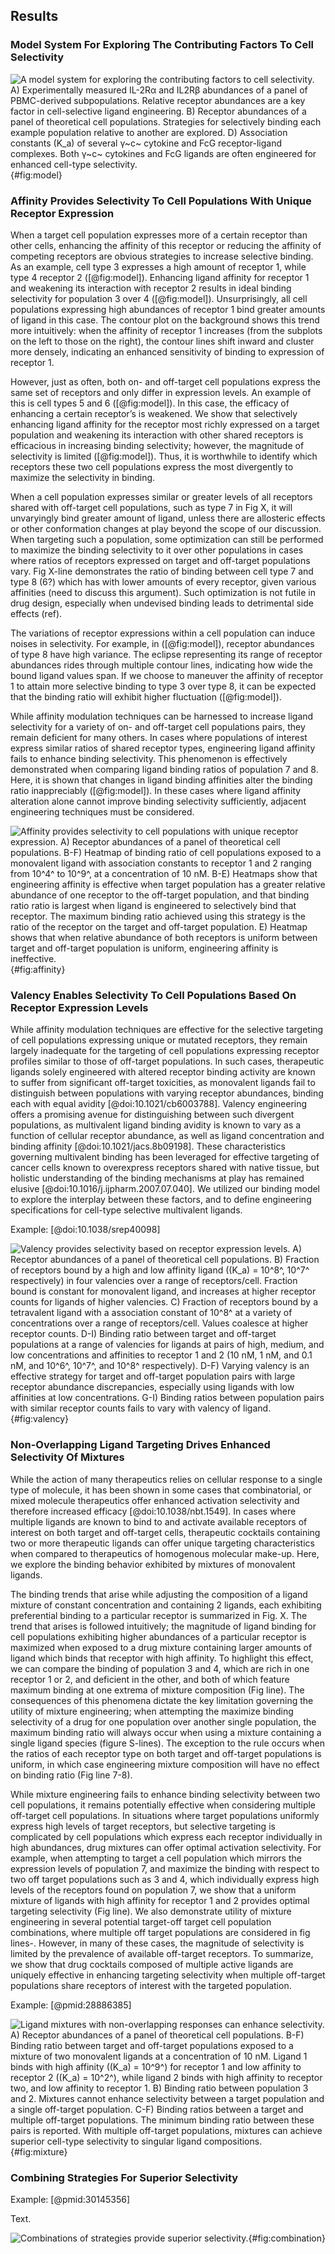 ## Results

### Model System For Exploring The Contributing Factors To Cell Selectivity

![**A model system for exploring the contributing factors to cell selectivity.** A) Experimentally measured IL-2Rα and IL2Rβ abundances of a panel of PBMC-derived subpopulations. Relative receptor abundances are a key factor in cell-selective ligand engineering. B) Receptor abundances of a panel of theoretical cell populations. Strategies for selectively binding each example population relative to another are explored. D) Association constants ($K_a$) of several γ~c~ cytokine and FcG receptor-ligand complexes. Both γ~c~ cytokines and FcG ligands are often engineered for enhanced cell-type selectivity.](./output/figure1.svg){#fig:model}

### Affinity Provides Selectivity To Cell Populations With Unique Receptor Expression

When a target cell population expresses more of a certain receptor than other cells, enhancing the affinity of this receptor or reducing the affinity of competing receptors are obvious strategies to increase selective binding. As an example, cell type 3 expresses a high amount of receptor 1, while type 4 receptor 2 ([@fig:model]). Enhancing ligand affinity for receptor 1 and weakening its interaction with receptor 2 results in ideal binding selectivity for population 3 over 4 ([@fig:model]). Unsurprisingly, all cell populations expressing high abundances of receptor 1 bind greater amounts of ligand in this case. The contour plot on the background shows this trend more intuitively: when the affinity of receptor 1 increases (from the subplots on the left to those on the right), the contour lines shift inward and cluster more densely, indicating an enhanced sensitivity of binding to expression of receptor 1.

However, just as often, both on- and off-target cell populations express the same set of receptors and only differ in expression levels. An example of this is cell types 5 and 6 ([@fig:model]). In this case, the efficacy of enhancing a certain receptor’s is weakened. We show that selectively enhancing ligand affinity for the receptor most richly expressed on a target population and weakening its interaction with other shared receptors is efficacious in increasing binding selectivity; however, the magnitude of selectivity is limited ([@fig:model]). Thus, it is worthwhile to identify which receptors these two cell populations express the most divergently to maximize the selectivity in binding.

When a cell population expresses similar or greater levels of all receptors shared with off-target cell populations, such as type 7 in Fig X, it will unvaryingly bind greater amount of ligand, unless there are allosteric effects or other conformation changes at play beyond the scope of our discussion. When targeting such a population, some optimization can still be performed to maximize the binding selectivity to it over other populations in cases where ratios of receptors expressed on target and off-target populations vary. Fig X-line demonstrates the ratio of binding between cell type 7 and type 8 (6?) which has with lower amounts of every receptor, given various affinities (need to discuss this argument). Such optimization is not futile in drug design, especially when undevised binding leads to detrimental side effects (ref). 

The variations of receptor expressions within a cell population can induce noises in selectivity. For example, in ([@fig:model]), receptor abundances of type 8 have high variance. The eclipse representing its range of receptor abundances rides through multiple contour lines, indicating how wide the bound ligand values span. If we choose to maneuver the affinity of receptor 1 to attain more selective binding to type 3 over type 8, it can be expected that the binding ratio will exhibit higher fluctuation ([@fig:model]).

While affinity modulation techniques can be harnessed to increase ligand selectivity for a variety of on- and off-target cell populations pairs, they remain deficient for many others. In cases where populations of interest express similar ratios of shared receptor types, engineering ligand affinity fails to enhance binding selectivity. This phenomenon is effectively demonstrated when comparing ligand binding ratios of population 7 and 8. Here, it is shown that changes in ligand binding affinities alter the binding ratio inappreciably ([@fig:model]). In these cases where ligand affinity alteration alone cannot improve binding selectivity sufficiently, adjacent engineering techniques must be considered.

![**Affinity provides selectivity to cell populations with unique receptor expression.** A) Receptor abundances of a panel of theoretical cell populations. B-F) Heatmap of binding ratio of cell populations exposed to a monovalent ligand with association constants to receptor 1 and 2 ranging from 10^4^ to 10^9^, at a concentration of 10 nM. B-E) Heatmaps show that engineering affinity is effective when target population has a greater relative abundance of one receptor to the off-target population, and that binding ratio ratio is largest when ligand is engineered to selectively bind that receptor. The maximum binding ratio achieved using this strategy is the ratio of the receptor on the target and off-target population. E) Heatmap shows that when relative abundance of both receptors is uniform between target and off-target population is uniform, engineering affinity is ineffective.](./output/figure2.svg){#fig:affinity}

### Valency Enables Selectivity To Cell Populations Based On Receptor Expression Levels

While affinity modulation techniques are effective for the selective targeting of cell populations expressing unique or mutated receptors, they remain largely inadequate for the targeting of cell populations expressing receptor profiles similar to those of off-target populations. In such cases, therapeutic ligands solely engineered with altered receptor binding activity are known to suffer from significant off-target toxicities, as monovalent ligands fail to distinguish between populations with varying receptor abundances, binding each with equal avidity [@doi:10.1021/cb6003788]. Valency engineering offers a promising avenue for distinguishing between such divergent populations, as multivalent ligand binding avidity is known to vary as a function of cellular receptor abundance, as well as ligand concentration and binding affinity [@doi:10.1021/jacs.8b09198]. These characteristics governing multivalent binding has been leveraged for effective targeting of cancer cells known to overexpress receptors shared with native tissue, but holistic understanding of the binding mechanisms at play has remained elusive [@doi:10.1016/j.ijpharm.2007.07.040]. We utilized our binding model to explore the interplay between these factors, and to define engineering specifications for cell-type selective multivalent ligands.

Example: [@doi:10.1038/srep40098]

![**Valency provides selectivity based on receptor expression levels.** A) Receptor abundances of a panel of theoretical cell populations. B) Fraction of receptors bound by a high and low affinity ligand (($K_a$) = 10^8^, 10^7^ respectively) in four valencies over a range of receptors/cell. Fraction bound is constant for monovalent ligand, and increases at higher receptor counts for ligands of higher valencies. C) Fraction of receptors bound by a tetravalent ligand with a association constant of 10^8^ at a variety of concentrations over a range of receptors/cell. Values coalesce at higher receptor counts. D-I) Binding ratio between target and off-target populations at a range of valencies for ligands at pairs of high, medium, and low concentrations and affinities to receptor 1 and 2 (10 nM, 1 nM, and 0.1 nM, and 10^6^, 10^7^, and 10^8^ respectively). D-F) Varying valency is an effective strategy for target and off-target population pairs with large receptor abundance discrepancies, especially using ligands with low affinities at low concentrations. G-I) Binding ratios between population pairs with similar receptor counts fails to vary with valency of ligand.](./output/figure3.svg){#fig:valency}

### Non-Overlapping Ligand Targeting Drives Enhanced Selectivity Of Mixtures

While the action of many therapeutics relies on cellular response to a single type of molecule, it has been shown in some cases that combinatorial, or mixed molecule therapeutics offer enhanced activation selectivity and therefore increased efficacy [@doi:10.1038/nbt.1549]. In cases where multiple ligands are known to bind to and activate available receptors of interest on both target and off-target cells, therapeutic cocktails containing two or more therapeutic ligands can offer unique targeting characteristics when compared to therapeutics of homogenous molecular make-up. Here, we explore the binding behavior exhibited by mixtures of monovalent ligands.

The binding trends that arise while adjusting the composition of a ligand mixture of constant concentration and containing 2 ligands, each exhibiting preferential binding to a particular receptor is summarized in Fig. X. The trend that arises is followed intuitively; the magnitude of ligand binding for cell populations exhibiting higher abundances of a particular receptor is maximized when exposed to a drug mixture containing larger amounts of ligand which binds that receptor with high affinity. To highlight this effect, we can compare the binding of population 3 and 4, which are rich in one receptor 1 or 2, and deficient in the other, and both of which feature maximum binding at one extrema of mixture composition (Fig line). The consequences of this phenomena dictate the key limitation governing the utility of mixture engineering; when attempting the maximize binding selectivity of a drug for one population over another single population, the maximum binding ratio will always occur when using a mixture containing a single ligand species (figure S-lines). The exception to the rule occurs when the ratios of each receptor type on both target and off-target populations is uniform, in which case engineering mixture composition will have no effect on binding ratio (Fig line 7-8).

While mixture engineering fails to enhance binding selectivity between two cell populations, it remains potentially effective when considering multiple off-target cell populations. In situations where target populations uniformly express high levels of target receptors, but selective targeting is complicated by cell populations which express each receptor individually in high abundances, drug mixtures can offer optimal activation selectivity. For example, when attempting to target a cell population which mirrors the expression levels of population 7, and maximize the binding with respect to two off target populations such as 3 and 4, which individually express high levels of the receptors found on population 7, we show that a uniform mixture of ligands with high affinity for receptor 1 and 2 provides optimal targeting selectivity (Fig line). We also demonstrate utility of mixture engineering in several potential target-off target cell population combinations, where multiple off target populations are considered in fig lines-. However, in many of these cases, the magnitude of selectivity is limited by the prevalence of available off-target receptors. To summarize, we show that drug cocktails composed of multiple active ligands are uniquely effective in enhancing targeting selectivity when multiple off-target populations share receptors of interest with the targeted population.

Example: [@pmid:28886385]

![**Ligand mixtures with non-overlapping responses can enhance selectivity.** A) Receptor abundances of a panel of theoretical cell populations. B-F) Binding ratio between target and off-target populations exposed to a mixture of two monovalent ligands at a concentration of 10 nM. Ligand 1 binds with high affinity (($K_a$) = 10^9^) for receptor 1 and low affinity to receptor 2 (($K_a$) = 10^2^), while ligand 2 binds with high affinity to receptor two, and low affinity to receptor 1. B) Binding ratio between population 3 and 2. Mixtures cannot enhance selectivity between a target population and a single off-target population. C-F) Binding ratios between a target and multiple off-target populations. The minimum binding ratio between these pairs is reported. With multiple off-target populations, mixtures can achieve superior cell-type selectivity to singular ligand compositions.](./output/figure4.svg){#fig:mixture}

### Combining Strategies For Superior Selectivity

Example: [@pmid:30145356]

Text.

![**Combinations of strategies provide superior selectivity.**](./output/figure5.svg){#fig:combination}

